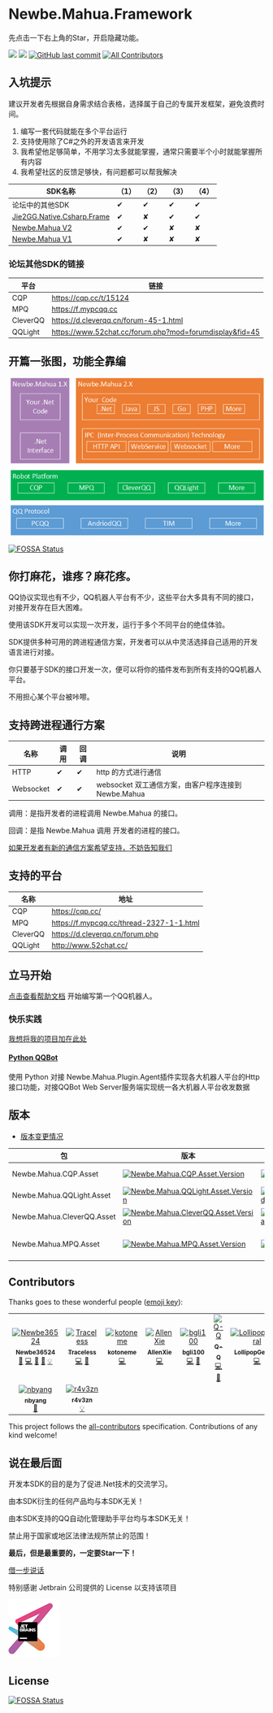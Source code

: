 # Newbe.Mahua.Framework

先点击一下右上角的Star，开启隐藏功能。

[![](https://img.shields.io/appveyor/tests/Newbe36524/newbe-mahua-framework.svg?style=flat-square)](https://ci.appveyor.com/project/Newbe36524/newbe-mahua-framework) [![](https://img.shields.io/appveyor/ci/Newbe36524/newbe-mahua-framework.svg?style=flat-square)](https://ci.appveyor.com/project/Newbe36524/newbe-mahua-framework) [![GitHub last commit](https://img.shields.io/github/last-commit/Newbe36524/Newbe.Mahua.Framework.svg?style=flat-square)]()
[![All Contributors](https://img.shields.io/badge/all_contributors-9-orange.svg?style=flat-square)](#contributors)

## 入坑提示

建议开发者先根据自身需求结合表格，选择属于自己的专属开发框架，避免浪费时间。

1. 编写一套代码就能在多个平台运行
2. 支持使用除了C#之外的开发语言来开发
3. 我希望他足够简单，不用学习太多就能掌握，通常只需要半个小时就能掌握所有内容
4. 我希望社区的反馈足够快，有问题都可以帮我解决

| SDK名称                                                                     | （1） | （2） | （3） | （4） |
| --------------------------------------------------------------------------- | ----- | ----- | ----- | ----- |
| 论坛中的其他SDK                                                             | ✔     | ✔     | ✔     | ✔     |
| [Jie2GG.Native.Csharp.Frame](https://github.com/Jie2GG/Native.Csharp.Frame) | ✔     | ✘     | ✔     | ✔     |
| [Newbe.Mahua V2](https://github.com/newbe36524/Newbe.Mahua.Framework/)      | ✔     | ✔     | ✘     | ✘     |
| [Newbe.Mahua V1](https://github.com/newbe36524/Newbe.Mahua.Framework.V1)    | ✔     | ✘     | ✘     | ✘     |

### 论坛其他SDK的链接

| 平台     | 链接                                                      |
| -------- | --------------------------------------------------------- |
| CQP      | <https://cqp.cc/t/15124>                                  |
| MPQ      | <https://f.mypcqq.cc>                                     |
| CleverQQ | <https://d.cleverqq.cn/forum-45-1.html>                   |
| QQLight  | <https://www.52chat.cc/forum.php?mod=forumdisplay&fid=45> |

## 开篇一张图，功能全靠编

![Newbe.Mahua.Version](i/体系结构.png)

[![FOSSA Status](https://app.fossa.io/api/projects/git%2Bgithub.com%2Fnewbe36524%2FNewbe.Mahua.Framework.svg?type=shield)](https://app.fossa.io/projects/git%2Bgithub.com%2Fnewbe36524%2FNewbe.Mahua.Framework?ref=badge_shield)

## 你打麻花，谁疼？麻花疼。

QQ协议实现也有不少，QQ机器人平台有不少，这些平台大多具有不同的接口，对接开发存在巨大困难。

使用该SDK开发可以实现一次开发，运行于多个不同平台的绝佳体验。

SDK提供多种可用的跨进程通信方案，开发者可以从中灵活选择自己适用的开发语言进行对接。

你只要基于SDK的接口开发一次，便可以将你的插件发布到所有支持的QQ机器人平台。

不用担心某个平台被咔嚓。

## 支持跨进程通行方案

| 名称      | 调用 | 回调 | 说明                                                |
| --------- | ---- | ---- | --------------------------------------------------- |
| HTTP      | ✔    | ✔    | http 的方式进行通信                                 |
| Websocket | ✔    | ✔    | websocket 双工通信方案，由客户程序连接到Newbe.Mahua |

调用：是指开发者的进程调用 Newbe.Mahua 的接口。

回调：是指 Newbe.Mahua 调用 开发者的进程的接口。

[如果开发者有新的通信方案希望支持，不妨告知我们](https://github.com/newbe36524/Newbe.Mahua.Framework/issues/new/choose)

## 支持的平台

| 名称     | 地址                                       |
| -------- | ------------------------------------------ |
| CQP      | <https://cqp.cc/>                          |
| MPQ      | <https://f.mypcqq.cc/thread-2327-1-1.html> |
| CleverQQ | <https://d.cleverqq.cn/forum.php>          |
| QQLight  | <http://www.52chat.cc/>                    |

## 立马开始

[点击查看帮助文档](http://www.newbe.pro) 开始编写第一个QQ机器人。

### 快乐实践

[我想将我的项目加在此处](https://github.com/newbe36524/Newbe.Mahua.Framework/issues/new/choose)

#### [Python QQBot](https://github.com/892768447/QQBot)

使用 Python 对接 Newbe.Mahua.Plugin.Agent插件实现各大机器人平台的Http接口功能，对接QQBot Web Server服务端实现统一各大机器人平台收发数据

## 版本

- [版本变更情况](https://github.com/Newbe36524/Newbe.Mahua.Framework/blob/master/ReleaseNotes.md)

| 包                         | 版本                                                                                                                                                                                 | 下载量                                                                                                                                                                                 | 开发版                                                                                                                                                                                      | 说明              |
| -------------------------- | ------------------------------------------------------------------------------------------------------------------------------------------------------------------------------------ | -------------------------------------------------------------------------------------------------------------------------------------------------------------------------------------- | ------------------------------------------------------------------------------------------------------------------------------------------------------------------------------------------- | ----------------- |
| Newbe.Mahua.CQP.Asset      | [![Newbe.Mahua.CQP.Asset.Version](https://img.shields.io/nuget/v/Newbe.Mahua.CQP.Asset.svg?style=flat-square)](https://www.nuget.org/packages/Newbe.Mahua.CQP.Asset/)                | [![Newbe.Mahua.CQP.Asset.Download](https://img.shields.io/nuget/dt/Newbe.Mahua.CQP.Asset.svg?style=flat-square)](https://www.nuget.org/packages/Newbe.Mahua.CQP.Asset/)                | [![Newbe.Mahua.CQP.Asset.Version.Pre](https://img.shields.io/nuget/vpre/Newbe.Mahua.CQP.Asset.svg?style=flat-square)](https://www.nuget.org/packages/Newbe.Mahua.CQP.Asset/)                | CQP（酷Q）实现    |
| Newbe.Mahua.QQLight.Asset  | [![Newbe.Mahua.QQLight.Asset.Version](https://img.shields.io/nuget/v/Newbe.Mahua.QQLight.Asset.svg?style=flat-square)](https://www.nuget.org/packages/Newbe.Mahua.QQLight.Asset/)    | [![Newbe.Mahua.QQLight.Asset.Download](https://img.shields.io/nuget/dt/Newbe.Mahua.QQLight.Asset.svg?style=flat-square)](https://www.nuget.org/packages/Newbe.Mahua.QQLight.Asset/)    | [![Newbe.Mahua.QQLight.Asset.Version.Pre](https://img.shields.io/nuget/vpre/Newbe.Mahua.QQLight.Asset.svg?style=flat-square)](https://www.nuget.org/packages/Newbe.Mahua.QQLight.Asset/)    | QQLight实现       |
| Newbe.Mahua.CleverQQ.Asset | [![Newbe.Mahua.CleverQQ.Asset.Version](https://img.shields.io/nuget/v/Newbe.Mahua.CleverQQ.Asset.svg?style=flat-square)](https://www.nuget.org/packages/Newbe.Mahua.CleverQQ.Asset/) | [![Newbe.Mahua.CleverQQ.Asset.Download](https://img.shields.io/nuget/dt/Newbe.Mahua.CleverQQ.Asset.svg?style=flat-square)](https://www.nuget.org/packages/Newbe.Mahua.CleverQQ.Asset/) | [![Newbe.Mahua.CleverQQ.Asset.Version.Pre](https://img.shields.io/nuget/vpre/Newbe.Mahua.CleverQQ.Asset.svg?style=flat-square)](https://www.nuget.org/packages/Newbe.Mahua.CleverQQ.Asset/) | CleverQQ实现      |
| Newbe.Mahua.MPQ.Asset      | [![Newbe.Mahua.MPQ.Asset.Version](https://img.shields.io/nuget/v/Newbe.Mahua.MPQ.Asset.svg?style=flat-square)](https://www.nuget.org/packages/Newbe.Mahua.MPQ.Asset/)                | [![Newbe.Mahua.MPQ.Asset.Download](https://img.shields.io/nuget/dt/Newbe.Mahua.MPQ.Asset.svg?style=flat-square)](https://www.nuget.org/packages/Newbe.Mahua.MPQ.Asset/)                | [![Newbe.Mahua.MPQ.Asset.Version.Pre](https://img.shields.io/nuget/vpre/Newbe.Mahua.MPQ.Asset.svg?style=flat-square)](https://www.nuget.org/packages/Newbe.Mahua.MPQ.Asset/)                | MPQ（MyPcQQ）实现 |

## Contributors

Thanks goes to these wonderful people ([emoji key](https://github.com/kentcdodds/all-contributors#emoji-key)):

<!-- ALL-CONTRIBUTORS-LIST:START - Do not remove or modify this section -->
<!-- prettier-ignore -->
<table>
  <tr>
    <td align="center"><a href="http://www.newbe.pro"><img src="https://avatars1.githubusercontent.com/u/7685462?v=4" width="100px;" alt="Newbe36524"/><br /><sub><b>Newbe36524</b></sub></a><br /><a href="https://github.com/newbe36524/Newbe.Mahua.Framework/commits?author=newbe36524" title="Documentation">📖</a> <a href="https://github.com/newbe36524/Newbe.Mahua.Framework/commits?author=newbe36524" title="Code">💻</a> <a href="#tool-newbe36524" title="Tools">🔧</a> <a href="#blog-newbe36524" title="Blogposts">📝</a> <a href="#example-newbe36524" title="Examples">💡</a></td>
    <td align="center"><a href="https://traceless.site/"><img src="https://avatars1.githubusercontent.com/u/12078678?v=4" width="100px;" alt="Traceless"/><br /><sub><b>Traceless</b></sub></a><br /><a href="https://github.com/newbe36524/Newbe.Mahua.Framework/commits?author=traceless0929" title="Code">💻</a> <a href="https://github.com/newbe36524/Newbe.Mahua.Framework/issues?q=author%3Atraceless0929" title="Bug reports">🐛</a></td>
    <td align="center"><a href="https://github.com/kotoneme"><img src="https://avatars1.githubusercontent.com/u/43395785?v=4" width="100px;" alt="kotoneme"/><br /><sub><b>kotoneme</b></sub></a><br /><a href="https://github.com/newbe36524/Newbe.Mahua.Framework/commits?author=kotoneme" title="Code">💻</a></td>
    <td align="center"><a href="https://github.com/allenxie888"><img src="https://avatars1.githubusercontent.com/u/7455309?v=4" width="100px;" alt="AllenXie"/><br /><sub><b>AllenXie</b></sub></a><br /><a href="https://github.com/newbe36524/Newbe.Mahua.Framework/commits?author=allenxie888" title="Code">💻</a></td>
    <td align="center"><a href="https://github.com/bgli100"><img src="https://avatars1.githubusercontent.com/u/7760499?v=4" width="100px;" alt="bgli100"/><br /><sub><b>bgli100</b></sub></a><br /><a href="https://github.com/newbe36524/Newbe.Mahua.Framework/commits?author=bgli100" title="Code">💻</a> <a href="https://github.com/newbe36524/Newbe.Mahua.Framework/issues?q=author%3Abgli100" title="Bug reports">🐛</a></td>
    <td align="center"><a href="https://github.com/newce36524"><img src="https://avatars1.githubusercontent.com/u/20368567?v=4" width="100px;" alt="Q-Q"/><br /><sub><b>Q-Q</b></sub></a><br /><a href="https://github.com/newbe36524/Newbe.Mahua.Framework/commits?author=newce36524" title="Code">💻</a> <a href="https://github.com/newbe36524/Newbe.Mahua.Framework/issues?q=author%3Anewce36524" title="Bug reports">🐛</a></td>
    <td align="center"><a href="https://github.com/LollipopGeneral"><img src="https://avatars1.githubusercontent.com/u/45588935?v=4" width="100px;" alt="LollipopGeneral"/><br /><sub><b>LollipopGeneral</b></sub></a><br /><a href="https://github.com/newbe36524/Newbe.Mahua.Framework/commits?author=LollipopGeneral" title="Code">💻</a></td>
  </tr>
  <tr>
    <td align="center"><a href="http://www.nbyang.com"><img src="https://avatars1.githubusercontent.com/u/1086084?v=4" width="100px;" alt="nbyang"/><br /><sub><b>nbyang</b></sub></a><br /><a href="https://github.com/newbe36524/Newbe.Mahua.Framework/issues?q=author%3Aiomect" title="Bug reports">🐛</a></td>
    <td align="center"><a href="http://www.r4v3zn.com"><img src="https://avatars2.githubusercontent.com/u/18393907?v=4" width="100px;" alt="r4v3zn"/><br /><sub><b>r4v3zn</b></sub></a><br /><a href="#example-0nise" title="Examples">💡</a></td>
  </tr>
</table>

<!-- ALL-CONTRIBUTORS-LIST:END -->

This project follows the [all-contributors](https://github.com/kentcdodds/all-contributors) specification. Contributions of any kind welcome!

## 说在最后面

开发本SDK的目的是为了促进.Net技术的交流学习。

由本SDK衍生的任何产品均与本SDK无关！

由本SDK支持的QQ自动化管理助手平台均与本SDK无关！

禁止用于国家或地区法律法规所禁止的范围！

**最后，但是最重要的，一定要Star一下！**

[借一步说话](http://www.newbe.pro/donate.html)

特别感谢 Jetbrain 公司提供的 License 以支持该项目

[![jetbrains](i/jetbrains-variant-3.png)](https://www.jetbrains.com/?from=Newbe.Mahua.Framework)

## License
[![FOSSA Status](https://app.fossa.io/api/projects/git%2Bgithub.com%2Fnewbe36524%2FNewbe.Mahua.Framework.svg?type=large)](https://app.fossa.io/projects/git%2Bgithub.com%2Fnewbe36524%2FNewbe.Mahua.Framework?ref=badge_large)
